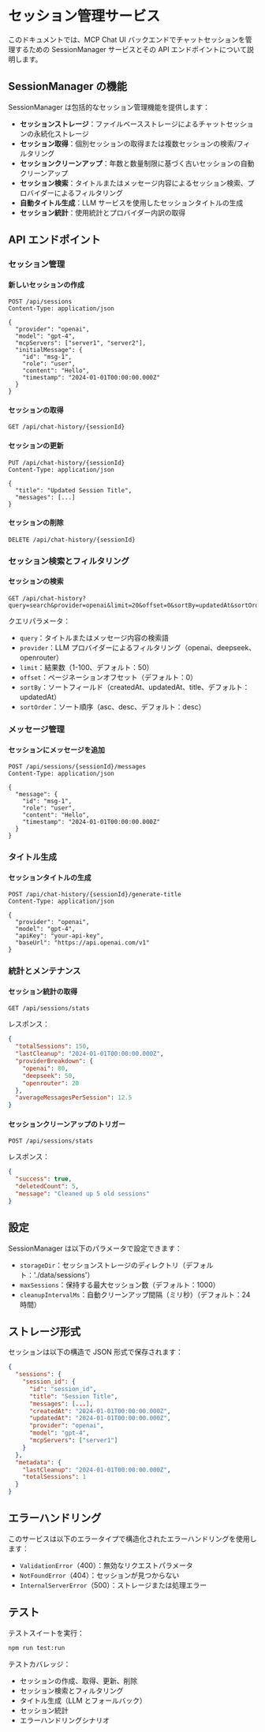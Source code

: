 # セッション管理サービス

このドキュメントでは、MCP Chat UI バックエンドでチャットセッションを管理するための SessionManager サービスとその API エンドポイントについて説明します。

## SessionManager の機能

SessionManager は包括的なセッション管理機能を提供します：

- **セッションストレージ**：ファイルベースストレージによるチャットセッションの永続化ストレージ
- **セッション取得**：個別セッションの取得または複数セッションの検索/フィルタリング
- **セッションクリーンアップ**：年数と数量制限に基づく古いセッションの自動クリーンアップ
- **セッション検索**：タイトルまたはメッセージ内容によるセッション検索、プロバイダーによるフィルタリング
- **自動タイトル生成**：LLM サービスを使用したセッションタイトルの生成
- **セッション統計**：使用統計とプロバイダー内訳の取得

## API エンドポイント

### セッション管理

#### 新しいセッションの作成
```http
POST /api/sessions
Content-Type: application/json

{
  "provider": "openai",
  "model": "gpt-4",
  "mcpServers": ["server1", "server2"],
  "initialMessage": {
    "id": "msg-1",
    "role": "user",
    "content": "Hello",
    "timestamp": "2024-01-01T00:00:00.000Z"
  }
}
```

#### セッションの取得
```http
GET /api/chat-history/{sessionId}
```

#### セッションの更新
```http
PUT /api/chat-history/{sessionId}
Content-Type: application/json

{
  "title": "Updated Session Title",
  "messages": [...]
}
```

#### セッションの削除
```http
DELETE /api/chat-history/{sessionId}
```

### セッション検索とフィルタリング

#### セッションの検索
```http
GET /api/chat-history?query=search&provider=openai&limit=20&offset=0&sortBy=updatedAt&sortOrder=desc
```

クエリパラメータ：
- `query`：タイトルまたはメッセージ内容の検索語
- `provider`：LLM プロバイダーによるフィルタリング（openai、deepseek、openrouter）
- `limit`：結果数（1-100、デフォルト：50）
- `offset`：ページネーションオフセット（デフォルト：0）
- `sortBy`：ソートフィールド（createdAt、updatedAt、title、デフォルト：updatedAt）
- `sortOrder`：ソート順序（asc、desc、デフォルト：desc）

### メッセージ管理

#### セッションにメッセージを追加
```http
POST /api/sessions/{sessionId}/messages
Content-Type: application/json

{
  "message": {
    "id": "msg-1",
    "role": "user",
    "content": "Hello",
    "timestamp": "2024-01-01T00:00:00.000Z"
  }
}
```

### タイトル生成

#### セッションタイトルの生成
```http
POST /api/chat-history/{sessionId}/generate-title
Content-Type: application/json

{
  "provider": "openai",
  "model": "gpt-4",
  "apiKey": "your-api-key",
  "baseUrl": "https://api.openai.com/v1"
}
```

### 統計とメンテナンス

#### セッション統計の取得
```http
GET /api/sessions/stats
```

レスポンス：
```json
{
  "totalSessions": 150,
  "lastCleanup": "2024-01-01T00:00:00.000Z",
  "providerBreakdown": {
    "openai": 80,
    "deepseek": 50,
    "openrouter": 20
  },
  "averageMessagesPerSession": 12.5
}
```

#### セッションクリーンアップのトリガー
```http
POST /api/sessions/stats
```

レスポンス：
```json
{
  "success": true,
  "deletedCount": 5,
  "message": "Cleaned up 5 old sessions"
}
```

## 設定

SessionManager は以下のパラメータで設定できます：

- `storageDir`：セッションストレージのディレクトリ（デフォルト：'./data/sessions'）
- `maxSessions`：保持する最大セッション数（デフォルト：1000）
- `cleanupIntervalMs`：自動クリーンアップ間隔（ミリ秒）（デフォルト：24時間）

## ストレージ形式

セッションは以下の構造で JSON 形式で保存されます：

```json
{
  "sessions": {
    "session_id": {
      "id": "session_id",
      "title": "Session Title",
      "messages": [...],
      "createdAt": "2024-01-01T00:00:00.000Z",
      "updatedAt": "2024-01-01T00:00:00.000Z",
      "provider": "openai",
      "model": "gpt-4",
      "mcpServers": ["server1"]
    }
  },
  "metadata": {
    "lastCleanup": "2024-01-01T00:00:00.000Z",
    "totalSessions": 1
  }
}
```

## エラーハンドリング

このサービスは以下のエラータイプで構造化されたエラーハンドリングを使用します：

- `ValidationError`（400）：無効なリクエストパラメータ
- `NotFoundError`（404）：セッションが見つからない
- `InternalServerError`（500）：ストレージまたは処理エラー

## テスト

テストスイートを実行：

```bash
npm run test:run
```

テストカバレッジ：
- セッションの作成、取得、更新、削除
- セッション検索とフィルタリング
- タイトル生成（LLM とフォールバック）
- セッション統計
- エラーハンドリングシナリオ